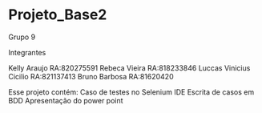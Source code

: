 # Projeto_Base2

Grupo 9

Integrantes

Kelly Araujo                RA:820275591
Rebeca Vieira               RA:818233846
Luccas Vinicius Cicilio     RA:821137413
Bruno Barbosa               RA:81620420

Esse projeto contém:
Caso de testes no Selenium IDE
Escrita de casos em BDD
Apresentação do power point
